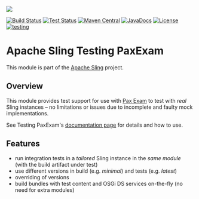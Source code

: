 [<img src="http://sling.apache.org/res/logos/sling.png"/>](http://sling.apache.org)

 [![Build Status](https://builds.apache.org/buildStatus/icon?job=sling-org-apache-sling-testing-paxexam-1.8)](https://builds.apache.org/view/S-Z/view/Sling/job/sling-org-apache-sling-testing-paxexam-1.8) [![Test Status](https://img.shields.io/jenkins/t/https/builds.apache.org/view/S-Z/view/Sling/job/sling-org-apache-sling-testing-paxexam-1.8.svg)](https://builds.apache.org/view/S-Z/view/Sling/job/sling-org-apache-sling-testing-paxexam-1.8/test_results_analyzer/) [![Maven Central](https://maven-badges.herokuapp.com/maven-central/org.apache.sling/org.apache.sling.testing.paxexam/badge.svg)](http://search.maven.org/#search%7Cga%7C1%7Cg%3A%22org.apache.sling%22%20a%3A%22org.apache.sling.testing.paxexam%22) [![JavaDocs](https://www.javadoc.io/badge/org.apache.sling/org.apache.sling.testing.paxexam.svg)](https://www.javadoc.io/doc/org.apache.sling/org.apache.sling.testing.paxexam) [![License](https://img.shields.io/badge/License-Apache%202.0-blue.svg)](https://www.apache.org/licenses/LICENSE-2.0) [![testing](https://sling.apache.org/badges/group-testing.svg)](https://github.com/apache/sling-aggregator/blob/master/docs/groups/testing.md)

# Apache Sling Testing PaxExam

This module is part of the [Apache Sling](https://sling.apache.org) project.


## Overview

This module provides test support for use with [Pax Exam](https://github.com/ops4j/org.ops4j.pax.exam2) to test with *real* Sling instances – no limitations or issues due to incomplete and faulty mock implementations.

See Testing PaxExam's [documentation page](https://sling.apache.org/documentation/development/testing-paxexam.html) for details and how to use.


## Features

* run integration tests in a *tailored* Sling instance in the *same module* (with the build artifact under test)
* use different versions in build (e.g. *minimal*) and tests (e.g. *latest*)
* overriding of versions
* build bundles with test content and OSGi DS services on-the-fly (no need for extra modules)
